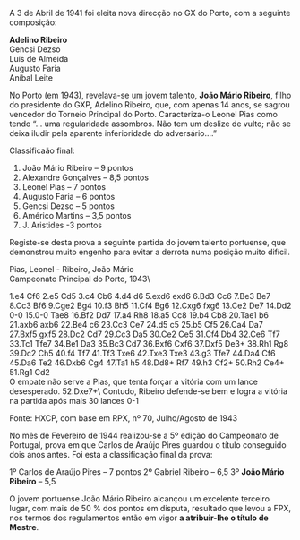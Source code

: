 A 3 de Abril de 1941 foi eleita nova direcção no GX do Porto, com a seguinte composição:

**Adelino Ribeiro**\
Gencsi Dezso\
Luís de Almeida\
Augusto Faria\
Aníbal Leite

No Porto (em 1943), revelava-se um jovem talento, **João Mário Ribeiro**, filho do presidente do GXP,
Adelino Ribeiro, que, com apenas 14 anos, se sagrou vencedor do Torneio Principal do
Porto. Caracteriza-o Leonel Pias como tendo “... uma regularidade assombros. Não tem um
deslize de vulto; não se deixa iludir pela aparente inferioridade do adversário....” 


Classificaão final:

1. João Mário Ribeiro – 9 pontos
2. Alexandre Gonçalves – 8,5 pontos
3. Leonel Pias – 7 pontos
4. Augusto Faria – 6 pontos
5. Gencsi Dezso – 5 pontos
6. Américo Martins – 3,5 pontos
7. J. Aristides -3 pontos

Registe-se desta prova a seguinte partida do jovem talento portuense, que demonstrou
muito engenho para evitar a derrota numa posição muito difícil.

Pias, Leonel - Ribeiro, João Mário\
Campeonato Principal do Porto, 1943\

1.e4 Cf6 2.e5 Cd5 3.c4 Cb6 4.d4 d6 5.exd6 exd6 6.Bd3 Cc6 7.Be3 Be7 8.Cc3 Bf6 9.Cge2 Bg4
10.f3 Bh5 11.Cf4 Bg6 12.Cxg6 fxg6 13.Ce2 De7 14.Dd2 0-0 15.0-0 Tae8 16.Bf2 Dd7 17.a4 Rh8
18.a5 Cc8 19.b4 Cb8 20.Tae1 b6 21.axb6 axb6 22.Be4 c6 23.Cc3 Ce7 24.d5 c5 25.b5 Cf5 26.Ca4
Da7 27.Bxf5 gxf5 28.Dc2 Cd7 29.Cc3 Da5 30.Ce2 Ce5 31.Cf4 Db4 32.Ce6 Tf7 33.Tc1 Tfe7
34.Be1 Da3 35.Bc3 Cd7 36.Bxf6 Cxf6 37.Dxf5 De3+ 38.Rh1 Rg8 39.Dc2 Ch5 40.f4 Tf7 41.Tf3
Txe6 42.Txe3 Txe3 43.g3 Tfe7 44.Da4 Cf6 45.Da6 Te2 46.Dxb6 Cg4 47.Ta1 h5 48.Dd8+ Rf7
49.h3 Cf2+ 50.Rh2 Ce4+ 51.Rg1 Cd2\
O empate não serve a Pias, que tenta forçar a vitória com um
lance desesperado. 
52.Dxe7+\ 
Contudo, Ribeiro defende-se bem e logra a vitória na partida após
mais 30 lances 0-1

Fonte: HXCP, com base em RPX, nº 70, Julho/Agosto de 1943

No mês de Fevereiro de 1944 realizou-se a 5º edição do Campeonato de Portugal, prova
em que Carlos de Araújo Pires guardou o título conseguido dois anos antes. Foi esta a
classificação final da prova:

1º Carlos de Araújo Pires – 7 pontos
2º Gabriel Ribeiro – 6,5
3º **João Mário Ribeiro** – 5,5 

O jovem portuense João Mário Ribeiro alcançou um excelente terceiro lugar, com mais de
50 % dos pontos em disputa, resultado que levou a FPX, nos termos dos regulamentos
então em vigor **a atribuir-lhe o título de Mestre**.
